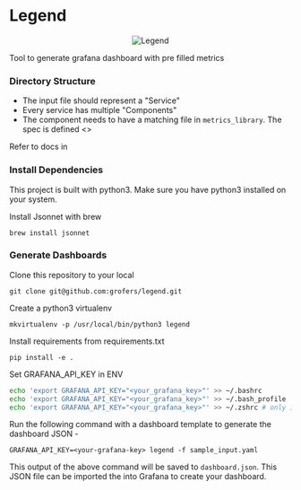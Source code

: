 # Legend

<p align="center">
  <img src="http://www.desigifs.com/sites/default/files/2013/BalaKrj2.gif" alt="Legend"/>
</p>

Tool to generate grafana dashboard with pre filled metrics 

### Directory Structure

* The input file should represent a "Service"
* Every service has multiple "Components"
* The component needs to have a matching file in `metrics_library`. The spec is defined <>

Refer to docs in <docs>

### Install Dependencies

This project is built with python3. Make sure you have python3 installed on your system.

Install Jsonnet with brew
```
brew install jsonnet
```

### Generate Dashboards

Clone this repository to your local
```
git clone git@github.com:grofers/legend.git
```

Create a python3 virtualenv
```
mkvirtualenv -p /usr/local/bin/python3 legend
```

Install requirements from requirements.txt
```
pip install -e .
```

Set GRAFANA_API_KEY in ENV
```bash
echo 'export GRAFANA_API_KEY="<your_grafana_key>"' >> ~/.bashrc
echo 'export GRAFANA_API_KEY="<your_grafana_key>"' >> ~/.bash_profile
echo 'export GRAFANA_API_KEY="<your_grafana_key>"' >> ~/.zshrc # only if you have zsh
```
 
Run the following command with a dashboard template to generate the dashboard JSON -

```
GRAFANA_API_KEY=<your-grafana-key> legend -f sample_input.yaml
```

This output of the above command will be saved to `dashboard.json`. This JSON file can be imported the into Grafana to create your dashboard.
